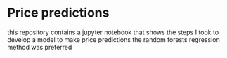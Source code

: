 # Price predictions
this repository contains a jupyter notebook that shows the steps I took to develop a model to make price predictions
the random forests regression method was preferred
